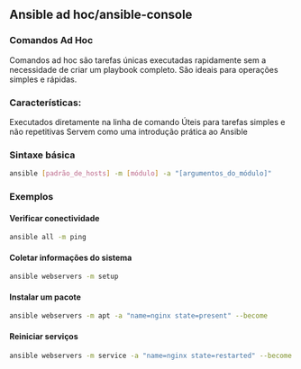 ## Ansible ad hoc/ansible-console

### Comandos Ad Hoc

Comandos ad hoc são tarefas únicas executadas rapidamente sem a necessidade de criar um playbook completo. São ideais para operações simples e rápidas.

### Características:
Executados diretamente na linha de comando
Úteis para tarefas simples e não repetitivas
Servem como uma introdução prática ao Ansible

### Sintaxe básica

```bash
ansible [padrão_de_hosts] -m [módulo] -a "[argumentos_do_módulo]"
```

### Exemplos
#### Verificar conectividade

```bash
ansible all -m ping
```

#### Coletar informações do sistema
```bash
ansible webservers -m setup
```

#### Instalar um pacote
```bash
ansible webservers -m apt -a "name=nginx state=present" --become
```

#### Reiniciar serviços
```bash
ansible webservers -m service -a "name=nginx state=restarted" --become
```
